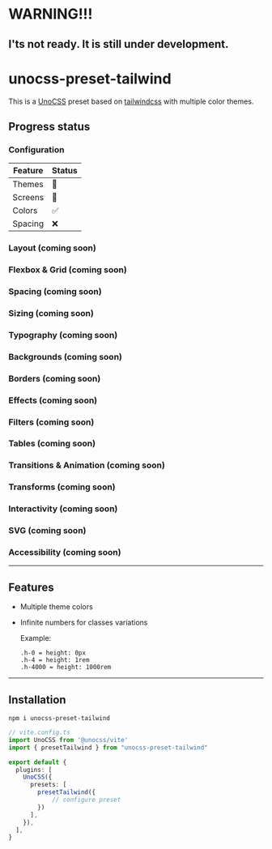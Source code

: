 # WARNING!!!
## I'ts not ready. It is still under development.

# unocss-preset-tailwind
This is a [UnoCSS](https://github.com/unocss/unocss) preset based on [tailwindcss](https://tailwindcss.com) with multiple color themes.

## Progress status

### Configuration
| Feature | Status |
| --- | --- |
| Themes | 🚧 |
| Screens | 🚧 |
| Colors | ✅ |
| Spacing | ❌ |

### Layout (coming soon)
### Flexbox & Grid (coming soon)
### Spacing (coming soon)
### Sizing (coming soon)
### Typography (coming soon)
### Backgrounds (coming soon)
### Borders (coming soon)
### Effects (coming soon)
### Filters (coming soon)
### Tables (coming soon)
### Transitions & Animation (coming soon)
### Transforms (coming soon)
### Interactivity (coming soon)
### SVG (coming soon)
### Accessibility (coming soon)

---
## Features

- Multiple theme colors
- Infinite numbers for classes variations
  
  Example:
    ```
    .h-0 = height: 0px
    .h-4 = height: 1rem
    .h-4000 = height: 1000rem
    ```

---
## Installation

```
npm i unocss-preset-tailwind
```

```typescript
// vite.config.ts
import UnoCSS from '@unocss/vite'
import { presetTailwind } from "unocss-preset-tailwind"

export default {
  plugins: [
    UnoCSS({
      presets: [
        presetTailwind({
            // configure preset
        })
      ],
    }),
  ],
}
```